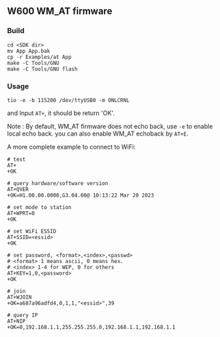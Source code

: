 ## W600 WM_AT firmware

### Build

```
cd <SDK dir>
mv App App.bak
cp -r Examples/at App
make -C Tools/GNU
make -C Tools/GNU flash
```

### Usage
```
tio -e -b 115200 /dev/ttyUSB0 -m ONLCRNL
```
and Input `AT+`, it should be return 'OK'.

Note : By default, WM_AT firmware does not echo back, use `-e` to enable local echo back. you can also enable WM_AT echoback by `AT+E`.

A more complete example to connect to WiFi:

```
# test
AT+
+OK

# query hardware/software version
AT+QVER
+OK=H1.00.00.0000,G3.04.00@ 10:13:22 Mar 20 2023

# set mode to station
AT+WPRT=0
+OK

# set WiFi ESSID
AT+SSID=<essid>
+OK

# set password, <format>,<index>,<passwd>
# <format> 1 means ascii, 0 means hex.
# <index> 1-4 for WEP, 0 for others
AT+KEY=1,0,<password>
+OK

# join
AT+WJOIN
+OK=a687a96adfd4,0,1,1,"<essid>",39

# query IP
AT+NIP
+OK=0,192.168.1.1,255.255.255.0,192.168.1.1,192.168.1.1

```
